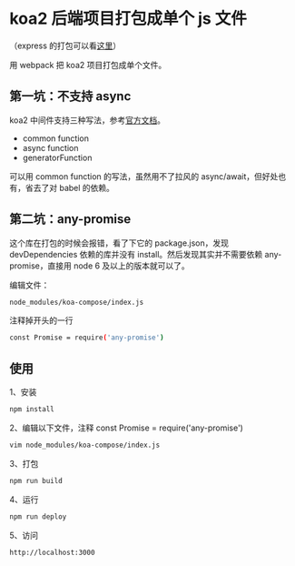 # koa2 后端项目打包成单个 js 文件

（express 的打包可以看[这里](https://github.com/taichenglu/docker-node-bundle)）

用 webpack 把 koa2 项目打包成单个文件。

## 第一坑：不支持 async

koa2 中间件支持三种写法，参考[官方文档](https://github.com/koajs/koa/blob/v2.x/Readme.md)。

* common function
* async function
* generatorFunction

可以用 common function 的写法，虽然用不了拉风的 async/await，但好处也有，省去了对 babel 的依赖。

## 第二坑：any-promise

这个库在打包的时候会报错，看了下它的 package.json，发现 devDependencies 依赖的库并没有 install。然后发现其实并不需要依赖 any-promise，直接用 node 6 及以上的版本就可以了。

编辑文件：

```sh
node_modules/koa-compose/index.js
```

注释掉开头的一行

```sh
const Promise = require('any-promise')
```

## 使用

1、安装
```sh
npm install
```

2、编辑以下文件，注释 const Promise = require('any-promise')
```sh
vim node_modules/koa-compose/index.js
```

3、打包
```sh
npm run build
```

4、运行
```sh
npm run deploy
```

5、访问
```sh
http://localhost:3000
```
